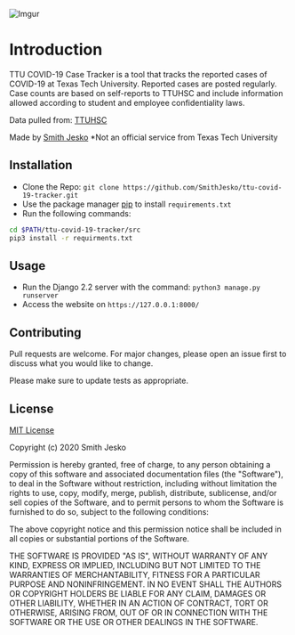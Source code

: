 ![Imgur](https://i.imgur.com/NIWbW3O.png)

# Introduction
TTU COVID-19 Case Tracker is a tool that tracks the reported cases of COVID-19 at Texas Tech University. Reported cases are posted regularly. Case counts are based on self-reports to TTUHSC and include information allowed according to student and employee confidentiality laws.

Data pulled from: [TTUHSC](https://www.depts.ttu.edu/communications/emergency/coronavirus/)

Made by [Smith Jesko](https://smithjesko.com/)
*Not an official service from Texas Tech University

## Installation
- Clone the Repo: ```git clone https://github.com/SmithJesko/ttu-covid-19-tracker.git```
- Use the package manager [pip](https://pip.pypa.io/en/stable/) to install ``` requirements.txt ```
- Run the following commands:
```bash
cd $PATH/ttu-covid-19-tracker/src
pip3 install -r requirments.txt
```

## Usage
- Run the Django 2.2 server with the command: ``` python3 manage.py runserver ```
- Access the website on ``` https://127.0.0.1:8000/ ```

## Contributing
Pull requests are welcome. For major changes, please open an issue first to discuss what you would like to change.

Please make sure to update tests as appropriate.

## License
[MIT License](https://choosealicense.com/licenses/mit/)

Copyright (c) 2020 Smith Jesko

Permission is hereby granted, free of charge, to any person obtaining a copy
of this software and associated documentation files (the "Software"), to deal
in the Software without restriction, including without limitation the rights
to use, copy, modify, merge, publish, distribute, sublicense, and/or sell
copies of the Software, and to permit persons to whom the Software is
furnished to do so, subject to the following conditions:

The above copyright notice and this permission notice shall be included in all
copies or substantial portions of the Software.

THE SOFTWARE IS PROVIDED "AS IS", WITHOUT WARRANTY OF ANY KIND, EXPRESS OR
IMPLIED, INCLUDING BUT NOT LIMITED TO THE WARRANTIES OF MERCHANTABILITY,
FITNESS FOR A PARTICULAR PURPOSE AND NONINFRINGEMENT. IN NO EVENT SHALL THE
AUTHORS OR COPYRIGHT HOLDERS BE LIABLE FOR ANY CLAIM, DAMAGES OR OTHER
LIABILITY, WHETHER IN AN ACTION OF CONTRACT, TORT OR OTHERWISE, ARISING FROM,
OUT OF OR IN CONNECTION WITH THE SOFTWARE OR THE USE OR OTHER DEALINGS IN THE
SOFTWARE.